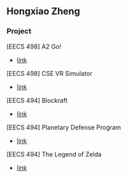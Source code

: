 ## Hongxiao Zheng

### Project

[EECS 498] A2 Go!

- [link](https://youtu.be/yW5PcPxd1QA)

[EECS 498] CSE VR Simulator

- [link](https://youtu.be/DkQEhOIJeu8)

[EECS 494] Blockraft

- [link](https://drive.google.com/drive/folders/1FmoPvVyzTfpD8jHEix-zSIBktljOwFib?usp=share_link)

[EECS 494] Planetary Defense Program

- [link](https://waley-z.github.io/planetary-defense-program-unity/)

[EECS 494] The Legend of Zelda

- [link](https://waley-z.github.io/zelda-unity/)
